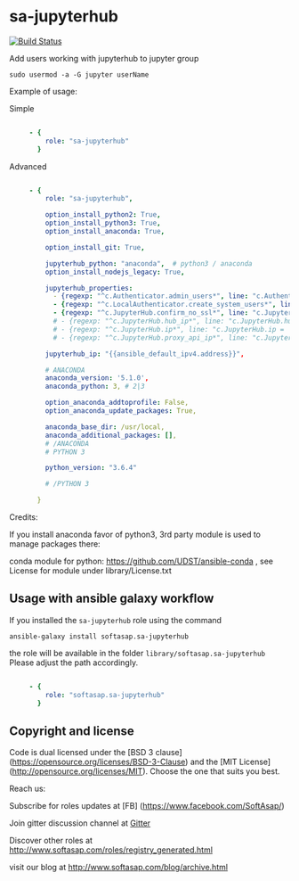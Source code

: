 sa-jupyterhub
=============

[![Build Status](https://travis-ci.org/softasap/sa-jupyterhub.svg?branch=master)](https://travis-ci.org/softasap/sa-jupyterhub)


Add users working with jupyterhub to jupyter group
```shell
sudo usermod -a -G jupyter userName
```


Example of usage:

Simple

```YAML

     - {
         role: "sa-jupyterhub"
       }


```

Advanced

```YAML

     - {
         role: "sa-jupyterhub",

         option_install_python2: True,
         option_install_python3: True,
         option_install_anaconda: True,

         option_install_git: True,

         jupyterhub_python: "anaconda",  # python3 / anaconda
         option_install_nodejs_legacy: True,

         jupyterhub_properties:
           - {regexp: "^c.Authenticator.admin_users*", line: "c.Authenticator.admin_users = {'jupyter'}"}
           - {regexp: "^c.LocalAuthenticator.create_system_users*", line: "c.LocalAuthenticator.create_system_users = True"}
           - {regexp: "^c.JupyterHub.confirm_no_ssl*", line: "c.JupyterHub.confirm_no_ssl = True"}
           # - {regexp: "^c.JupyterHub.hub_ip*", line: "c.JupyterHub.hub_ip = '{{ jupyterhub_ip }}'"}
           # - {regexp: "^c.JupyterHub.ip*", line: "c.JupyterHub.ip = '{{ jupyterhub_ip }}'"}
           # - {regexp: "^c.JupyterHub.proxy_api_ip*", line: "c.JupyterHub.proxy_api_ip = '{{ jupyterhub_ip }}'"}

         jupyterhub_ip: "{{ansible_default_ipv4.address}}",

         # ANACONDA
         anaconda_version: '5.1.0',
         anaconda_python: 3, # 2|3

         option_anaconda_addtoprofile: False,
         option_anaconda_update_packages: True,

         anaconda_base_dir: /usr/local,
         anaconda_additional_packages: [],
         # /ANACONDA
         # PYTHON 3

         python_version: "3.6.4"

         # /PYTHON 3

       }


```

Credits:

If you install anaconda favor of python3, 3rd party module is used to manage packages there:

conda module for python:  https://github.com/UDST/ansible-conda , see License for module under library/License.txt



Usage with ansible galaxy workflow
----------------------------------

If you installed the `sa-jupyterhub` role using the command


`
   ansible-galaxy install softasap.sa-jupyterhub
`

the role will be available in the folder `library/softasap.sa-jupyterhub`
Please adjust the path accordingly.

```YAML

     - {
         role: "softasap.sa-jupyterhub"
       }

```




Copyright and license
---------------------

Code is dual licensed under the [BSD 3 clause] (https://opensource.org/licenses/BSD-3-Clause) and the [MIT License] (http://opensource.org/licenses/MIT). Choose the one that suits you best.

Reach us:

Subscribe for roles updates at [FB] (https://www.facebook.com/SoftAsap/)

Join gitter discussion channel at [Gitter](https://gitter.im/softasap)

Discover other roles at  http://www.softasap.com/roles/registry_generated.html

visit our blog at http://www.softasap.com/blog/archive.html

